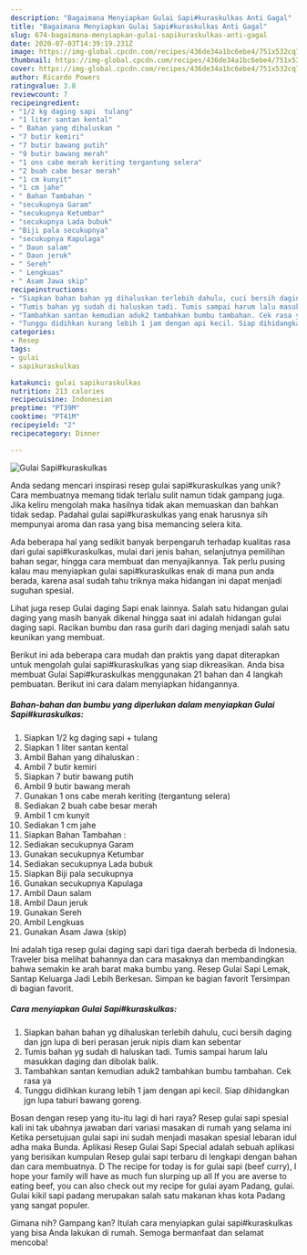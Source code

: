 ```yaml
---
description: "Bagaimana Menyiapkan Gulai Sapi#kuraskulkas Anti Gagal"
title: "Bagaimana Menyiapkan Gulai Sapi#kuraskulkas Anti Gagal"
slug: 674-bagaimana-menyiapkan-gulai-sapikuraskulkas-anti-gagal
date: 2020-07-03T14:39:19.231Z
image: https://img-global.cpcdn.com/recipes/436de34a1bc6ebe4/751x532cq70/gulai-sapikuraskulkas-foto-resep-utama.jpg
thumbnail: https://img-global.cpcdn.com/recipes/436de34a1bc6ebe4/751x532cq70/gulai-sapikuraskulkas-foto-resep-utama.jpg
cover: https://img-global.cpcdn.com/recipes/436de34a1bc6ebe4/751x532cq70/gulai-sapikuraskulkas-foto-resep-utama.jpg
author: Ricardo Powers
ratingvalue: 3.8
reviewcount: 7
recipeingredient:
- "1/2 kg daging sapi  tulang"
- "1 liter santan kental"
- " Bahan yang dihaluskan "
- "7 butir kemiri"
- "7 butir bawang putih"
- "9 butir bawang merah"
- "1 ons cabe merah keriting tergantung selera"
- "2 buah cabe besar merah"
- "1 cm kunyit"
- "1 cm jahe"
- " Bahan Tambahan "
- "secukupnya Garam"
- "secukupnya Ketumbar"
- "secukupnya Lada bubuk"
- "Biji pala secukupnya"
- "secukupnya Kapulaga"
- " Daun salam"
- " Daun jeruk"
- " Sereh"
- " Lengkuas"
- " Asam Jawa skip"
recipeinstructions:
- "Siapkan bahan bahan yg dihaluskan terlebih dahulu, cuci bersih daging dan jgn lupa di beri perasan jeruk nipis diam kan sebentar"
- "Tumis bahan yg sudah di haluskan tadi. Tumis sampai harum lalu masukkan daging dan dibolak balik."
- "Tambahkan santan kemudian aduk2 tambahkan bumbu tambahan. Cek rasa ya"
- "Tunggu didihkan kurang lebih 1 jam dengan api kecil. Siap dihidangkan jgn lupa taburi bawang goreng."
categories:
- Resep
tags:
- gulai
- sapikuraskulkas

katakunci: gulai sapikuraskulkas 
nutrition: 213 calories
recipecuisine: Indonesian
preptime: "PT39M"
cooktime: "PT41M"
recipeyield: "2"
recipecategory: Dinner

---
```



![Gulai Sapi#kuraskulkas](https://img-global.cpcdn.com/recipes/436de34a1bc6ebe4/751x532cq70/gulai-sapikuraskulkas-foto-resep-utama.jpg)

Anda sedang mencari inspirasi resep gulai sapi#kuraskulkas yang unik? Cara membuatnya memang tidak terlalu sulit namun tidak gampang juga. Jika keliru mengolah maka hasilnya tidak akan memuaskan dan bahkan tidak sedap. Padahal gulai sapi#kuraskulkas yang enak harusnya sih mempunyai aroma dan rasa yang bisa memancing selera kita.

Ada beberapa hal yang sedikit banyak berpengaruh terhadap kualitas rasa dari gulai sapi#kuraskulkas, mulai dari jenis bahan, selanjutnya pemilihan bahan segar, hingga cara membuat dan menyajikannya. Tak perlu pusing kalau mau menyiapkan gulai sapi#kuraskulkas enak di mana pun anda berada, karena asal sudah tahu triknya maka hidangan ini dapat menjadi suguhan spesial.

Lihat juga resep Gulai daging Sapi enak lainnya. Salah satu hidangan gulai daging yang masih banyak dikenal hingga saat ini adalah hidangan gulai daging sapi. Racikan bumbu dan rasa gurih dari daging menjadi salah satu keunikan yang membuat.


Berikut ini ada beberapa cara mudah dan praktis yang dapat diterapkan untuk mengolah gulai sapi#kuraskulkas yang siap dikreasikan. Anda bisa membuat Gulai Sapi#kuraskulkas menggunakan 21 bahan dan 4 langkah pembuatan. Berikut ini cara dalam menyiapkan hidangannya.

<!--inarticleads1-->

##### Bahan-bahan dan bumbu yang diperlukan dalam menyiapkan Gulai Sapi#kuraskulkas:

1. Siapkan 1/2 kg daging sapi + tulang
1. Siapkan 1 liter santan kental
1. Ambil  Bahan yang dihaluskan :
1. Ambil 7 butir kemiri
1. Siapkan 7 butir bawang putih
1. Ambil 9 butir bawang merah
1. Gunakan 1 ons cabe merah keriting (tergantung selera)
1. Sediakan 2 buah cabe besar merah
1. Ambil 1 cm kunyit
1. Sediakan 1 cm jahe
1. Siapkan  Bahan Tambahan :
1. Sediakan secukupnya Garam
1. Gunakan secukupnya Ketumbar
1. Sediakan secukupnya Lada bubuk
1. Siapkan Biji pala secukupnya
1. Gunakan secukupnya Kapulaga
1. Ambil  Daun salam
1. Ambil  Daun jeruk
1. Gunakan  Sereh
1. Ambil  Lengkuas
1. Gunakan  Asam Jawa (skip)


Ini adalah tiga resep gulai daging sapi dari tiga daerah berbeda di Indonesia. Traveler bisa melihat bahannya dan cara masaknya dan membandingkan bahwa semakin ke arah barat maka bumbu yang. Resep Gulai Sapi Lemak, Santap Keluarga Jadi Lebih Berkesan. Simpan ke bagian favorit Tersimpan di bagian favorit. 

<!--inarticleads2-->

##### Cara menyiapkan Gulai Sapi#kuraskulkas:

1. Siapkan bahan bahan yg dihaluskan terlebih dahulu, cuci bersih daging dan jgn lupa di beri perasan jeruk nipis diam kan sebentar
1. Tumis bahan yg sudah di haluskan tadi. Tumis sampai harum lalu masukkan daging dan dibolak balik.
1. Tambahkan santan kemudian aduk2 tambahkan bumbu tambahan. Cek rasa ya
1. Tunggu didihkan kurang lebih 1 jam dengan api kecil. Siap dihidangkan jgn lupa taburi bawang goreng.


Bosan dengan resep yang itu-itu lagi di hari raya? Resep gulai sapi spesial kali ini tak ubahnya jawaban dari variasi masakan di rumah yang selama ini Ketika persetujuan gulai sapi ini sudah menjadi masakan spesial lebaran idul adha maka Bunda. Aplikasi Resep Gulai Sapi Special adalah sebuah aplikasi yang berisikan kumpulan Resep gulai sapi terbaru di lengkapi dengan bahan dan cara membuatnya. D The recipe for today is for gulai sapi (beef curry), I hope your family will have as much fun slurping up all If you are averse to eating beef, you can also check out my recipe for gulai ayam Padang, gulai. Gulai kikil sapi padang merupakan salah satu makanan khas kota Padang yang sangat populer. 

Gimana nih? Gampang kan? Itulah cara menyiapkan gulai sapi#kuraskulkas yang bisa Anda lakukan di rumah. Semoga bermanfaat dan selamat mencoba!
